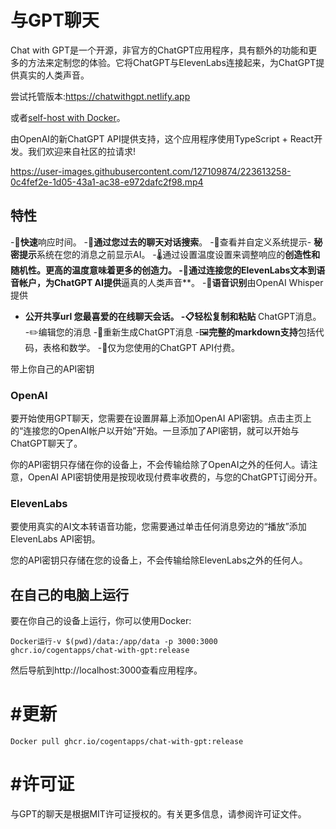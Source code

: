 # 与GPT聊天

Chat with GPT是一个开源，非官方的ChatGPT应用程序，具有额外的功能和更多的方法来定制您的体验。它将ChatGPT与ElevenLabs连接起来，为ChatGPT提供真实的人类声音。

尝试托管版本:https://chatwithgpt.netlify.app

或者[self-host with Docker](#running-on-your-own-computer)。

由OpenAI的新ChatGPT API提供支持，这个应用程序使用TypeScript + React开发。我们欢迎来自社区的拉请求!

https://user-images.githubusercontent.com/127109874/223613258-0c4fef2e-1d05-43a1-ac38-e972dafc2f98.mp4

## 特性

-🚀**快速**响应时间。
-🔎**通过您过去的聊天对话搜索**。
-📄查看并自定义系统提示- **秘密提示**系统在您的消息之前显示AI。
-🌡通过设置温度设置来调整响应的**创造性和随机性。更高的温度意味着更多的创造力。
-💬通过连接您的ElevenLabs文本到语音帐户，为ChatGPT AI提供**逼真的人类声音**。
-🎤**语音识别**由OpenAI Whisper提供
- **公开共享url **您最喜爱的在线聊天会话。
-📋轻松**复制和粘贴** ChatGPT消息。
-✏️编辑您的消息
-🔁重新生成ChatGPT消息
-🖼**完整的markdown支持**包括代码，表格和数学。
-🫰仅为您使用的ChatGPT API付费。

带上你自己的API密钥

### OpenAI

要开始使用GPT聊天，您需要在设置屏幕上添加OpenAI API密钥。点击主页上的“连接您的OpenAI帐户以开始”开始。一旦添加了API密钥，就可以开始与ChatGPT聊天了。

你的API密钥只存储在你的设备上，不会传输给除了OpenAI之外的任何人。请注意，OpenAI API密钥使用是按现收现付费率收费的，与您的ChatGPT订阅分开。

### ElevenLabs

要使用真实的AI文本转语音功能，您需要通过单击任何消息旁边的“播放”添加ElevenLabs API密钥。

您的API密钥只存储在您的设备上，不会传输给除ElevenLabs之外的任何人。

## 在自己的电脑上运行

要在你自己的设备上运行，你可以使用Docker:

```
Docker运行-v $(pwd)/data:/app/data -p 3000:3000 ghcr.io/cogentapps/chat-with-gpt:release
```

然后导航到http://localhost:3000查看应用程序。

# #更新

```
Docker pull ghcr.io/cogentapps/chat-with-gpt:release
```

# #许可证

与GPT的聊天是根据MIT许可证授权的。有关更多信息，请参阅许可证文件。
